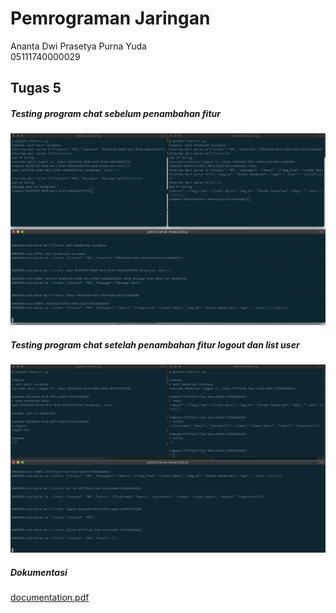 # Pemrograman Jaringan

Ananta Dwi Prasetya Purna Yuda  
05111740000029

## Tugas 5

##### Testing program chat sebelum penambahan fitur
![before](./docs/test-running.png "Before")

##### Testing program chat setelah penambahan fitur logout dan list user
![after](./docs/test-running-after.png "After")

##### Dokumentasi  
[documentation.pdf](./docs/documentation.pdf)  